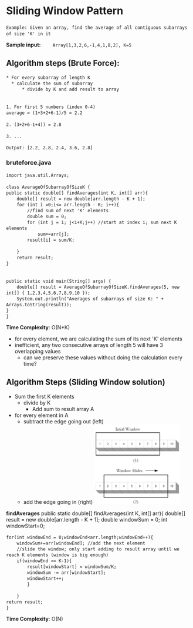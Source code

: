 # Sliding Window Pattern

`Example: Given an array, find the average of all contiguous subarrays of size 'K' in it`
    
 **Sample input:**
`    Array[1,3,2,6,-1,4,1,8,2], K=5`

## **Algorithm steps (Brute Force):**
    * For every subarray of length K
      * calculate the sum of subarray
          * divide by K and add result to array
        
    
    1. For first 5 numbers (index 0-4)
    average = (1+3+2+6-1)/5 = 2.2

    2. (3+2+6-1+4)) = 2.8

    3. ...
    
`Output: [2.2, 2.8, 2.4, 3.6, 2.8]`

### bruteforce.java


    import java.util.Arrays;

    class AverageOfSubarrayOfSizeK {
    public static double[] findAverages(int K, int[] arr){
        double[] result = new double[arr.length - K + 1];
        for (int i =0;i<= arr.length - K; i++){
            //find sum of next 'K' elements
            double sum = 0;
            for (int j = i; j<i+K;j++) //start at index i; sum next K elements 
                sum+=arr[j];
            result[i] = sum/K;

        }
        return result;
    }


    public static void main(String[] args) {
        double[] result = AverageOfSubarrayOfSizeK.findAverages(5, new int[] { 1,2,3,4,5,6,7,8,9,10 });
        System.out.println("Averages of subarrays of size K: " + Arrays.toString(result));
    }
    }
 
    
    
**Time Complexity**: O(N*K)
  - for every element, we are calculating the sum of its next 'K' elements
  - inefficient, any two consecutive arrays of length 5 will have 3 overlapping values
    - can we preserve these values without doing the calculation every time?

## **Algorithm Steps (Sliding Window solution)**
  * Sum the first K elements
    * divide by K
      * Add sum to result array A
  * for every element in A
    * subtract the edge going out (left)
    * add the edge going in (right)
    ![slidingwindow](./slidingwindow.png)

**findAverages**
  public static double[] findAverages(int K, int[] arr){
    double[] result = new double[arr.length - K + 1];
    double windowSum = 0;
    int windowStart=0;

    for(int windowEnd = 0;windowEnd<arr.length;windowEnd++){
        windowSum+=arr[windowEnd]; //add the next element
        //slide the window; only start adding to result array until we reach K elements (window is big enough)
        if(windowEnd >= K-1){
            result[windowStart] = windowSum/K;
            windowSum -= arr[windowStart];
            windowStart++;
            }

        }
    return result;
    }


    
**Time Complexity**: O(N)

    

    
    